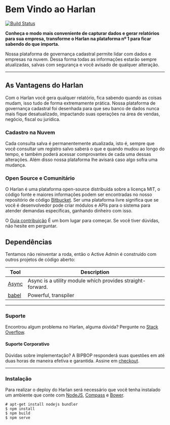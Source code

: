 Bem Vindo ao Harlan
======
[![Build Status](https://travis-ci.org/bipbop/harlan.svg?branch=master)](https://travis-ci.org/bipbop/harlan)

**Conheça o modo mais conveniente de capturar dados e gerar relatórios para sua empresa, transforme o Harlan na plataforma nº 1 para ficar sabendo do que importa.**

Nossa plataforma de governança cadastral permite lidar com dados e empresas na nuvem. Dessa forma todas as informações estarão sempre atualizadas, salvas com segurança e você avisado de qualquer alteração.

----------

## As Vantagens do Harlan

Com o Harlan você gera qualquer relatório, fica sabendo quando as coisas mudam, isso tudo de forma extremamente prática. Nossa plataforma de governança cadastral foi desenhada para que seu banco de dados nunca mais fique desatualizado, impactando suas operações na área de vendas, negócio, fiscal ou jurídica.

### Cadastro na Nuvem

Cada consulta salva é permanentemente atualizada, isto é, sempre que você consultar um registro salvo saberá o que e quando mudou ao longo do tempo, e também poderá acessar comprovantes de cada uma dessas alterações. Além disso nossa plataforma lhe avisará caso algo sofra uma mudança.

### Open Source e Comunitário

O Harlan é uma plataforma open-source distribuída sobre a licença MIT, o código fonte e maiores informações podem ser encontradas no nosso repositório de código [Bitbucket](https://bitbucket.org/bipbop/harlan). Ser uma plataforma livre significa que se você é desenvolvedor pode criar módulos e APIs para o sistema para atender demandas específicas, ganhando dinheiro com isso.


O [Guia contribuição](https://github.com/helsinque/harlan/blob/master/CONTRIBUTING.md)
É um bom lugar para começar. Se você tiver dúvidas, não hesite em perguntar.

## Dependências

Tentamos não reinventar a roda, então o Active Admin é construído com outros projetos de código aberto:

Tool                  | Description
--------------------- | -----------
[Async]               | Async is a utility module which provides straight-forward.
[babel]              | Powerful, transpiler

[Async]: https://www.npmjs.com/package/async
[babel]: https://babeljs.io

----------

### Suporte

Encontrou algum problema no Harlan, alguma dúvida? Pergunte no [Stack Overflow](http://pt.stackoverflow.com/). 

#### Suporte Corporativo

Dúvidas sobre implementação? A BIPBOP responderá suas questões em até duas horas de maneira efetiva e garantida. Assine em [checkout](https://irql.bipbop.com.br/api/checkout.html).

----------

### Instalação

Para realizar o deploy do Harlan será necessário que você tenha instalado um ambiente que conte com [NodeJS](https://github.com/joyent/node),  [Compass](https://github.com/Compass/compass) e [Bower](http://bower.io).

    # apt-get install nodejs bundler
    $ npm install
    $ npm build
    $ npm serve
